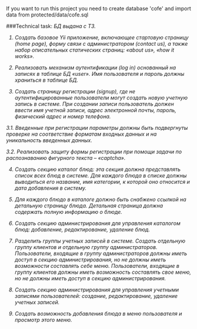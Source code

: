 If you want to run this project you need to create database 'cofe' and import data from protected/data/cofe.sql

###Technical task:
  <i>БД выдана с ТЗ.<i>

1. Создать базовое Yii приложение, включающее стартовую страницу (home page), форму связи с администратором (contact us), а также набор описательных статических страниц: «about us», «how it works».

2. Реализовать механизм аутентификации (log in) основанный на записях в таблице БД «user». Имя пользователя и пароль должны храниться в таблице БД. 

3. Создать страницу регистрации (signup), где не аутентифицированные пользователи могут создать новую учетную запись в системе. При создании записи пользователь должен ввести имя учетной записи, адрес электронной почты, пароль, физический адрес и номер телефона.

  3.1. Введенные при регистрации параметры должны быть подвергнуты проверке на соответствие форматам входных данных и на уникальность введенных данных.

  3.2. Реализовать защиту формы регистрации при помощи задачи по распознаванию фигурного текста – «captcha».

4. Создать секцию каталог блюд: эта секция должна представлять список всех блюд в системе. Для каждого блюда в списке должны выводиться его название, имя категории, к которой оно относится и дата добавления в систему.

5. Для каждого блюдо в каталоге должно быть снабжено ссылкой на детальную страницу блюда. Детальная страница должна содержать полную информацию о блюде.

8. Создать секцию администрирования для управления каталогом блюд: добавление, редактирование, удаление блюд.

9. Разделить группы учетных записей в системе. Создать отдельную группу клиентов и отдельную группу администраторов. Пользователи, входящие в группу администраторов должны иметь доступ в секцию администрирования, но не должны иметь возможности составлять себе меню. Пользователи, входящие в группу клиентов должны иметь возможность составлять свое меню, но не должны иметь доступ в секцию администрирования.

10. Создать секцию администрирования для управления учетными записями пользователей: создание, редактирование, удаление учетных записей.

11. Создать возможность добавления блюда в меню пользователя и просмотр этого меню.  
